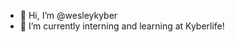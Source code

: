 - 👋 Hi, I’m @wesleykyber
- 🌱 I’m currently interning and learning at Kyberlife!

<!---
wesleykyber/wesleykyber is a ✨ special ✨ repository because its `README.md` (this file) appears on your GitHub profile.
You can click the Preview link to take a look at your changes.
--->
